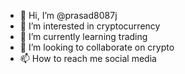 - 👋 Hi, I’m @prasad8087j
- 👀 I’m interested in cryptocurrency 
- 🌱 I’m currently learning trading 
- 💞️ I’m looking to collaborate on crypto 
- 📫 How to reach me social media 

<!---
prasad8087j/prasad8087j is a ✨ special ✨ repository because its `README.md` (this file) appears on your GitHub profile.
You can click the Preview link to take a look at your changes.
--->
